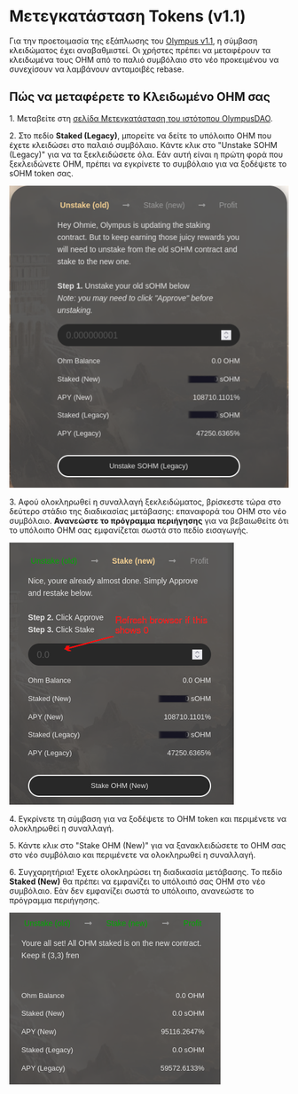 # Μετεγκατάσταση Tokens (v1.1)

Για την προετοιμασία της εξάπλωσης του [Olympus v1.1](https://olympusdao.medium.com/olympus-v1-1-a5c6a48be7d1), η σύμβαση κλειδώματος έχει αναβαθμιστεί. Οι χρήστες πρέπει να μεταφέρουν τα κλειδωμένα τους OHM από το παλιό συμβόλαιο στο νέο προκειμένου να συνεχίσουν να λαμβάνουν ανταμοιβές rebase.&#x20;

## Πώς να μεταφέρετε το Κλειδωμένο OHM σας&#x20;

1\. Μεταβείτε στη [σελίδα Μετεγκατάσταση του ιστότοπου OlympusDAO](https://app.olympusdao.finance/#/stake/migrate).&#x20;

2\. Στο πεδίο **Staked (Legacy)**, μπορείτε να δείτε το υπόλοιπο OHM που έχετε κλειδώσει στο παλαιό συμβόλαιο. Κάντε κλικ στο "Unstake SOHM (Legacy)" για να τα ξεκλειδώσετε όλα. Εάν αυτή είναι η πρώτη φορά που ξεκλειδώνετε OHM, πρέπει να εγκρίνετε το συμβόλαιο για να ξοδέψετε το sOHM token σας. ​ ​&#x20;

![](<.gitbook/assets/image (14) (1).png>)

3\. Αφού ολοκληρωθεί η συναλλαγή ξεκλειδώματος, βρίσκεστε τώρα στο δεύτερο στάδιο της διαδικασίας μετάβασης: επαναφορά του OHM στο νέο συμβόλαιο. **Ανανεώστε το πρόγραμμα περιήγησης** για να βεβαιωθείτε ότι το υπόλοιπο OHM σας εμφανίζεται σωστά στο πεδίο εισαγωγής. ​ ​&#x20;

![](<.gitbook/assets/image (9) (1).png>)

4\. Εγκρίνετε τη σύμβαση για να ξοδέψετε το OHM token και περιμένετε να ολοκληρωθεί η συναλλαγή.&#x20;

5\. Κάντε κλικ στο "Stake OHM (New)" για να ξανακλειδώσετε το OHM σας στο νέο συμβόλαιο και περιμένετε να ολοκληρωθεί η συναλλαγή.&#x20;

6\. Συγχαρητήρια! Έχετε ολοκληρώσει τη διαδικασία μετάβασης. Το πεδίο **Staked (New)** θα πρέπει να εμφανίζει το υπόλοιπό σας OHM στο νέο συμβόλαιο. Εάν δεν εμφανίζει σωστά το υπόλοιπο, ανανεώστε το πρόγραμμα περιήγησης. ​&#x20;

![](<.gitbook/assets/image (20).png>)
